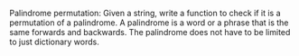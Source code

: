 Palindrome permutation: Given a string, write a function to check if it is a permutation of a palindrome. A palindrome is a word or a phrase that is the same forwards and backwards. The palindrome does not have to be limited to just dictionary words.